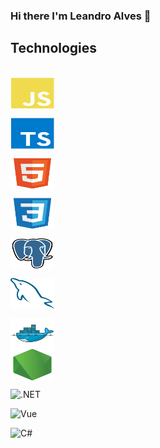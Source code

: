 ### Hi there I'm Leandro Alves 👋

## Technologies

<div style="display: inline_block"><br>
  <img align="center" alt="Rafa-Js" height="50" width="70" src="https://raw.githubusercontent.com/devicons/devicon/master/icons/javascript/javascript-plain.svg"><br>

<img align="center" alt="Rafa-Ts" height="50" width="70" src="https://raw.githubusercontent.com/devicons/devicon/master/icons/typescript/typescript-plain.svg"><br>

<img align="center" alt="Rafa-HTML" height="50" width="70" src="https://raw.githubusercontent.com/devicons/devicon/master/icons/html5/html5-original.svg"><br>

<img align="center" alt="Rafa-CSS" height="50" width="70" src="https://raw.githubusercontent.com/devicons/devicon/master/icons/css3/css3-original.svg"><br>

<img align="center" alt="PSQL" height="50" width="70" src="https://raw.githubusercontent.com/devicons/devicon/master/icons/postgresql/postgresql-original.svg"><br>

<img align="center" alt="PSQL" height="50" width="70" src="https://raw.githubusercontent.com/devicons/devicon/master/icons/mysql/mysql-original.svg"><br>

<img align="center" alt="PSQL" height="50" width="70" src="https://raw.githubusercontent.com/devicons/devicon/master/icons/docker/docker-original.svg"><br>
<img align="center" alt="PSQL" height="50" width="70" src="https://raw.githubusercontent.com/devicons/devicon/master/icons/nodejs/nodejs-original.svg">

 </div>

![.NET](https://img.shields.io/badge/.NET-5C2D91?style=for-the-badge&logo=.net&logoColor=white)

![Vue](https://img.shields.io/badge/vuejs-%2335495e.svg?style=for-the-badge&logo=vuedotjs&logoColor=%234FC08D)

![C#](https://img.shields.io/badge/C%23-239120?style=for-the-badge&logo=c-sharp&logoColor=white)





